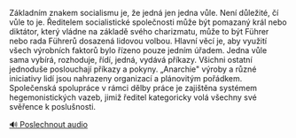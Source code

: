 
Základním znakem socialismu je, že jedná jen jedna vůle. Není důležité, čí vůle to je. Ředitelem socialistické společnosti může být pomazaný král nebo diktátor, který vládne na základě svého charizmatu, může to být Führer nebo rada Führerů dosazená lidovou volbou. Hlavní věcí je, aby využití všech výrobních faktorů bylo řízeno pouze jedním úřadem. Jedna vůle sama vybírá, rozhoduje, řídí, jedná, vydává příkazy. Všichni ostatní jednoduše poslouchají příkazy a pokyny. „Anarchie" výroby a různé iniciativy lidí jsou nahrazeny organizací a plánovitým pořádkem. Společenská spolupráce v rámci dělby práce je zajištěna systémem hegemonistických vazeb, jimiž ředitel kategoricky volá všechny své svěřence k poslušnosti.

[🔊 Poslechnout audio](/data/7-paragraphs/audio/chapter_140/para_009-Zkladnm-znakem-socialismu-je-e-jedn-jen-jedna.mp3)
